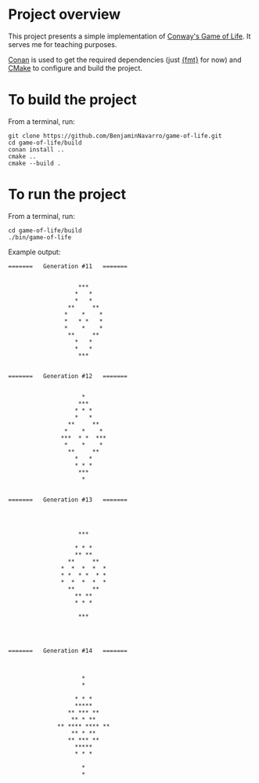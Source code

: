# Project overview

This project presents a simple implementation of [Conway's Game of Life](https://bitstorm.org/gameoflife/). It serves me for teaching purposes.

[Conan](https://conan.io/) is used to get the required dependencies (just [{fmt}](https://github.com/fmtlib/fmt) for now) and [CMake](https://cmake.org/) to configure and build the project.

# To build the project
From a terminal, run:
```shell
git clone https://github.com/BenjaminNavarro/game-of-life.git
cd game-of-life/build
conan install ..
cmake ..
cmake --build .
```

# To run the project
From a terminal, run:
```shell
cd game-of-life/build
./bin/game-of-life
```

Example output:
```
=======   Generation #11   =======


                    ***                 
                   *   *                
                   *   *                
                 **     **              
                *    *    *             
                *   * *   *             
                *    *    *             
                 **     **              
                   *   *                
                   *   *                
                    ***                 


```
```
=======   Generation #12   =======


                     *                  
                    ***                 
                   * * *                
                   *   *                
                 **     **              
                *    *    *             
               ***  * *  ***            
                *    *    *             
                 **     **              
                   *   *                
                   * * *                
                    ***                 
                     *                  


```
```
=======   Generation #13   =======




                    ***                 

                   * * *                
                   ** **                
                 **     **              
               *  *  *  *  *            
               * *  * *  * *            
               *  *  *  *  *            
                 **     **              
                   ** **                
                   * * *                

                    ***                 




```
```
=======   Generation #14   =======



                     *                  
                     *                  

                   * * *                
                   *****                
                 ** *** **              
                  ** * **               
              ** **** **** **           
                  ** * **               
                 ** *** **              
                   *****                
                   * * *                

                     *                  
                     *                  



```
